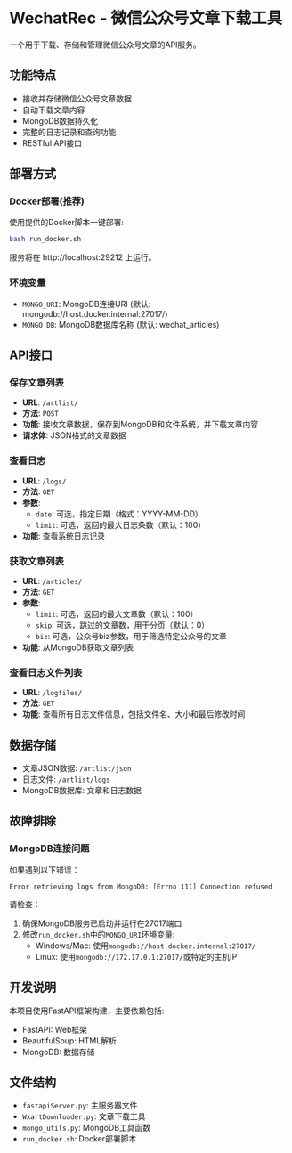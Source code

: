# WechatRec - 微信公众号文章下载工具

一个用于下载、存储和管理微信公众号文章的API服务。

## 功能特点

- 接收并存储微信公众号文章数据
- 自动下载文章内容
- MongoDB数据持久化
- 完整的日志记录和查询功能
- RESTful API接口

## 部署方式

### Docker部署(推荐)

使用提供的Docker脚本一键部署:

```bash
bash run_docker.sh
```

服务将在 http://localhost:29212 上运行。

### 环境变量

- `MONGO_URI`: MongoDB连接URI (默认: mongodb://host.docker.internal:27017/)
- `MONGO_DB`: MongoDB数据库名称 (默认: wechat_articles)

## API接口

### 保存文章列表

- **URL**: `/artlist/`
- **方法**: `POST`
- **功能**: 接收文章数据，保存到MongoDB和文件系统，并下载文章内容
- **请求体**: JSON格式的文章数据

### 查看日志

- **URL**: `/logs/`
- **方法**: `GET`
- **参数**:
  - `date`: 可选，指定日期（格式：YYYY-MM-DD）
  - `limit`: 可选，返回的最大日志条数（默认：100）
- **功能**: 查看系统日志记录

### 获取文章列表

- **URL**: `/articles/`
- **方法**: `GET`
- **参数**:
  - `limit`: 可选，返回的最大文章数（默认：100）
  - `skip`: 可选，跳过的文章数，用于分页（默认：0）
  - `biz`: 可选，公众号biz参数，用于筛选特定公众号的文章
- **功能**: 从MongoDB获取文章列表

### 查看日志文件列表

- **URL**: `/logfiles/`
- **方法**: `GET`
- **功能**: 查看所有日志文件信息，包括文件名、大小和最后修改时间

## 数据存储

- 文章JSON数据: `/artlist/json`
- 日志文件: `/artlist/logs`
- MongoDB数据库: 文章和日志数据

## 故障排除

### MongoDB连接问题

如果遇到以下错误：
```
Error retrieving logs from MongoDB: [Errno 111] Connection refused
```

请检查：
1. 确保MongoDB服务已启动并运行在27017端口
2. 修改`run_docker.sh`中的`MONGO_URI`环境变量:
   - Windows/Mac: 使用`mongodb://host.docker.internal:27017/`
   - Linux: 使用`mongodb://172.17.0.1:27017/`或特定的主机IP

## 开发说明

本项目使用FastAPI框架构建，主要依赖包括:

- FastAPI: Web框架
- BeautifulSoup: HTML解析
- MongoDB: 数据存储

## 文件结构

- `fastapiServer.py`: 主服务器文件
- `WxartDownloader.py`: 文章下载工具
- `mongo_utils.py`: MongoDB工具函数
- `run_docker.sh`: Docker部署脚本 